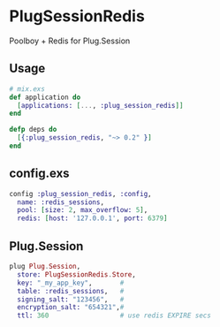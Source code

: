 PlugSessionRedis
================

Poolboy + Redis for Plug.Session

## Usage 
```elixir
# mix.exs
def application do
  [applications: [..., :plug_session_redis]]
end

defp deps do
  [{:plug_session_redis, "~> 0.2" }]
end
```

## config.exs
```elixir
config :plug_session_redis, :config,
  name: :redis_sessions,
  pool: [size: 2, max_overflow: 5],
  redis: [host: '127.0.0.1', port: 6379]
```

## Plug.Session
```elixir
plug Plug.Session,
  store: PlugSessionRedis.Store,
  key: "_my_app_key",       #
  table: :redis_sessions,   #  
  signing_salt: "123456",   #
  encryption_salt: "654321",#
  ttl: 360                  # use redis EXPIRE secs
```
